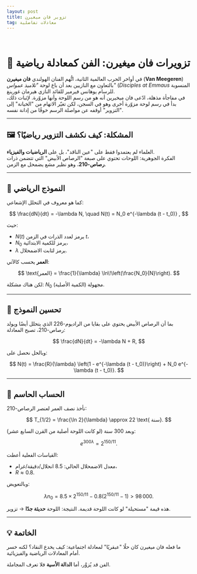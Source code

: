 ```yaml
---
layout: post
title: تزوير فان ميغيرن 
tag: معادلات تفاضلية
---
```


<br>




# 🎨 تزويرات فان ميغيرن: الفن كمعادلة رياضية

  
في أواخر الحرب العالمية الثانية، اتُّهم الفنان الهولندي **فان ميغيرن**  (**Van Meegeren**) بالتعاون مع النازيين بعد أن باع لوحة *"تلاميذ عمواس"* (*Disciples at Emmaus* المنسوبة للرسام يوهانس فيرمير للقائد النازي هيرمان غورينغ.  
في مفاجأة مذهلة، ادّعى فان ميخيرين أنه هو من رسم اللوحة وأنها مزوّرة. لإثبات ذلك، بدأ في رسم لوحة مزوّرة أخرى وهو في السجن، لكن تغيّر الاتهام من "الخيانة" إلى "التزوير" أوقفه عن مواصلة الرسم خوفًا من إدانة نفسه.

---

## 🖼️ المشكلة: كيف نكشف التزوير رياضيًا؟

العلماء لم يعتمدوا فقط على "عين الناقد"، بل على **الرياضيات والفيزياء**.  
الفكرة الجوهرية: اللوحات تحتوي على صبغة "الرصاص الأبيض" التي تتضمن ذرات **رصاص-210**، وهو نظير مشع يضمحل مع الزمن.

---

## 🧪 النموذج الرياضي

كما هو معروف في التحلل الإشعاعي:

$$
\frac{dN}{dt} = -\lambda N, \quad N(t) = N_0 e^{-\lambda (t - t_0)} ,
$$

حيث:
- $N(t)$ يرمز لعدد الذرات في الزمن $t$،
- $N_0$ يرمز للكمية الابتدائية،
- $\lambda$ يرمز لثابت الاضمحلال.

**العمر** يحسب كالآتي:

$$
\text{العمر} = \frac{1}{\lambda} \ln\!\left(\frac{N_0}{N}\right).
$$

لكن هناك مشكلة: $N_0$ (الكمية الأصلية) مجهولة.

---

## 🔬 تحسين النموذج

بما أن الرصاص الأبيض يحتوي على بقايا من الراديوم-226 الذي يتحلل أيضًا ويولد رصاص-210، تصبح المعادلة:

$$
\frac{dN}{dt} = -\lambda N + R,
$$

وبالحل نحصل على:

$$
N(t) = \frac{R}{\lambda} \left(1 - e^{-\lambda (t - t_0)}\right) + N_0 e^{-\lambda (t - t_0)}.
$$

---

## 🧮 الحساب الحاسم

نأخذ نصف العمر لعنصر الرصاص-210:

$$
T_{1/2} = \frac{\ln 2}{\lambda} \approx 22 \text{ سنة}.
$$

وبعد 300 سنة (لو كانت اللوحة أصلية من القرن السابع عشر):

$$
e^{300\lambda} = 2^{150/11}.
$$

القياسات الفعلية أعطت:

- معدل الاضمحلال الحالي: $8.5 \ \text{انحلال/دقيقة/غرام}$،
- $R \approx 0.8$.

وبالتعويض:

$$
\lambda n_0 = 8.5 \times 2^{150/11} - 0.8(2^{150/11} - 1) > 98\,000.
$$

هذه قيمة "مستحيلة" لو كانت اللوحة قديمة. النتيجة: اللوحة **حديثة جدًا** → تزوير.

---

## 💡 الخاتمة

ما فعله فان ميغيرن كان حلًا "عبقريًا" لمعادلة اجتماعية: كيف يخدع النقاد؟ لكنه خسر أمام المعادلات الرياضية والفيزيائية.  

الفن قد يُزوَّر، أما **الدالة الأسية** فلا تعرف المجاملة.

